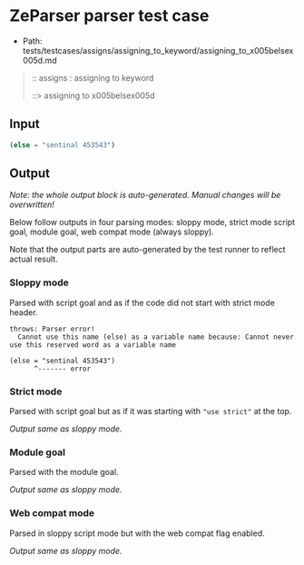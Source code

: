 # ZeParser parser test case

- Path: tests/testcases/assigns/assigning_to_keyword/assigning_to_x005belsex005d.md

> :: assigns : assigning to keyword
>
> ::> assigning to x005belsex005d

## Input

`````js
(else = "sentinal 453543")
`````

## Output

_Note: the whole output block is auto-generated. Manual changes will be overwritten!_

Below follow outputs in four parsing modes: sloppy mode, strict mode script goal, module goal, web compat mode (always sloppy).

Note that the output parts are auto-generated by the test runner to reflect actual result.

### Sloppy mode

Parsed with script goal and as if the code did not start with strict mode header.

`````
throws: Parser error!
  Cannot use this name (else) as a variable name because: Cannot never use this reserved word as a variable name

(else = "sentinal 453543")
      ^------- error
`````

### Strict mode

Parsed with script goal but as if it was starting with `"use strict"` at the top.

_Output same as sloppy mode._

### Module goal

Parsed with the module goal.

_Output same as sloppy mode._

### Web compat mode

Parsed in sloppy script mode but with the web compat flag enabled.

_Output same as sloppy mode._
